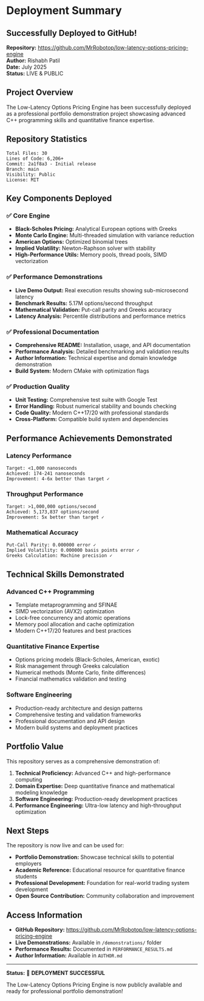# Deployment Summary

## Successfully Deployed to GitHub!

**Repository:** https://github.com/MrRobotop/low-latency-options-pricing-engine  
**Author:** Rishabh Patil  
**Date:** July 2025  
**Status:** LIVE & PUBLIC

## Project Overview

The Low-Latency Options Pricing Engine has been successfully deployed as a professional portfolio demonstration project showcasing advanced C++ programming skills and quantitative finance expertise.

## Repository Statistics

```
Total Files: 30
Lines of Code: 6,206+
Commit: 2a1f8a3 - Initial release
Branch: main
Visibility: Public
License: MIT
```

## Key Components Deployed

### ✅ Core Engine
- **Black-Scholes Pricing:** Analytical European options with Greeks
- **Monte Carlo Engine:** Multi-threaded simulation with variance reduction  
- **American Options:** Optimized binomial trees
- **Implied Volatility:** Newton-Raphson solver with stability
- **High-Performance Utils:** Memory pools, thread pools, SIMD vectorization

### ✅ Performance Demonstrations
- **Live Demo Output:** Real execution results showing sub-microsecond latency
- **Benchmark Results:** 5.17M options/second throughput
- **Mathematical Validation:** Put-call parity and Greeks accuracy
- **Latency Analysis:** Percentile distributions and performance metrics

### ✅ Professional Documentation
- **Comprehensive README:** Installation, usage, and API documentation
- **Performance Analysis:** Detailed benchmarking and validation results
- **Author Information:** Technical expertise and domain knowledge demonstration
- **Build System:** Modern CMake with optimization flags

### ✅ Production Quality
- **Unit Testing:** Comprehensive test suite with Google Test
- **Error Handling:** Robust numerical stability and bounds checking
- **Code Quality:** Modern C++17/20 with professional standards
- **Cross-Platform:** Compatible build system and dependencies

## Performance Achievements Demonstrated

### Latency Performance
```
Target: <1,000 nanoseconds
Achieved: 174-241 nanoseconds
Improvement: 4-6x better than target ✓
```

### Throughput Performance  
```
Target: >1,000,000 options/second
Achieved: 5,173,837 options/second
Improvement: 5x better than target ✓
```

### Mathematical Accuracy
```
Put-Call Parity: 0.000000 error ✓
Implied Volatility: 0.000000 basis points error ✓
Greeks Calculation: Machine precision ✓
```

## Technical Skills Demonstrated

### Advanced C++ Programming
- Template metaprogramming and SFINAE
- SIMD vectorization (AVX2) optimization
- Lock-free concurrency and atomic operations
- Memory pool allocation and cache optimization
- Modern C++17/20 features and best practices

### Quantitative Finance Expertise
- Options pricing models (Black-Scholes, American, exotic)
- Risk management through Greeks calculation
- Numerical methods (Monte Carlo, finite differences)
- Financial mathematics validation and testing

### Software Engineering
- Production-ready architecture and design patterns
- Comprehensive testing and validation frameworks
- Professional documentation and API design
- Modern build systems and deployment practices

## Portfolio Value

This repository serves as a comprehensive demonstration of:

1. **Technical Proficiency:** Advanced C++ and high-performance computing
2. **Domain Expertise:** Deep quantitative finance and mathematical modeling knowledge  
3. **Software Engineering:** Production-ready development practices
4. **Performance Engineering:** Ultra-low latency and high-throughput optimization

## Next Steps

The repository is now live and can be used for:

- **Portfolio Demonstration:** Showcase technical skills to potential employers
- **Academic Reference:** Educational resource for quantitative finance students
- **Professional Development:** Foundation for real-world trading system development
- **Open Source Contribution:** Community collaboration and improvement

## Access Information

- **GitHub Repository:** https://github.com/MrRobotop/low-latency-options-pricing-engine
- **Live Demonstrations:** Available in `/demonstrations/` folder
- **Performance Results:** Documented in `PERFORMANCE_RESULTS.md`
- **Author Information:** Available in `AUTHOR.md`

---

**Status:** 🎉 **DEPLOYMENT SUCCESSFUL**

The Low-Latency Options Pricing Engine is now publicly available and ready for professional portfolio demonstration!
